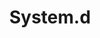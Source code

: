 ---
layout: page
title: "System.d"
description: "Documentation about setting up System.d to set up Home Assistant."
release_date: 2016-12-02 15:00:00 -0700
sidebar: true
comments: false
sharing: true
footer: true
---